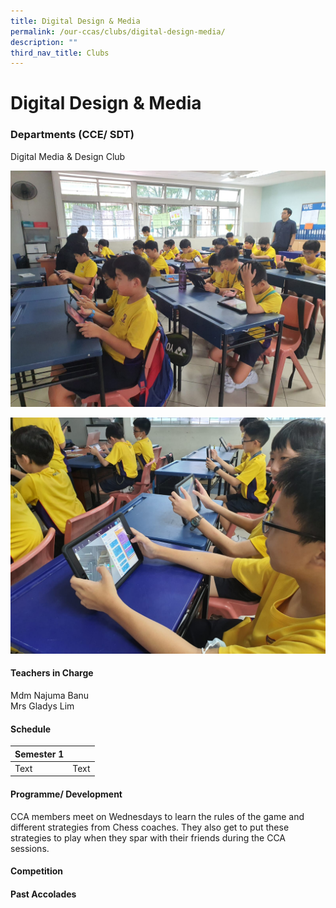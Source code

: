 ```yaml
---
title: Digital Design & Media
permalink: /our-ccas/clubs/digital-design-media/
description: ""
third_nav_title: Clubs
---
```

# **Digital Design &amp; Media**

### **Departments (CCE/ SDT)**
Digital Media &amp; Design Club

![](/images/digital%20media%20&amp;%20design%20club%20pic%201.jpeg)

![](/images/digital%20media%20&amp;%20design%20club%20pic%202.jpeg)

#### **Teachers in Charge**

Mdm Najuma Banu <br> Mrs Gladys Lim

#### **Schedule**



| Semester 1 |  | 
| ---- | --
| Text     | Text     | 



#### **Programme/ Development**

CCA members meet on Wednesdays to learn the rules of the game and different strategies from Chess coaches. They also get to put these strategies to play when they spar with their friends during the CCA sessions.

#### **Competition**

#### **Past Accolades**